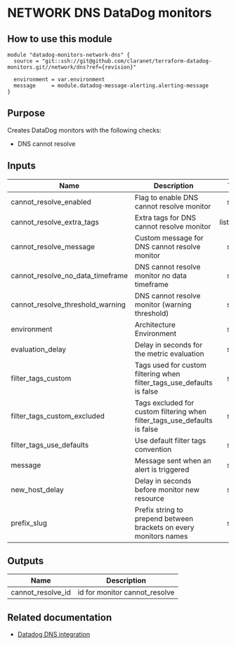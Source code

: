 # NETWORK DNS DataDog monitors

## How to use this module

```
module "datadog-monitors-network-dns" {
  source = "git::ssh://git@github.com/claranet/terraform-datadog-monitors.git//network/dns?ref={revision}"

  environment = var.environment
  message     = module.datadog-message-alerting.alerting-message
}

```

## Purpose

Creates DataDog monitors with the following checks:

- DNS cannot resolve

## Inputs

| Name | Description | Type | Default | Required |
|------|-------------|:----:|:-----:|:-----:|
| cannot\_resolve\_enabled | Flag to enable DNS cannot resolve monitor | string | `"true"` | no |
| cannot\_resolve\_extra\_tags | Extra tags for DNS cannot resolve monitor | list(string) | `[]` | no |
| cannot\_resolve\_message | Custom message for DNS cannot resolve monitor | string | `""` | no |
| cannot\_resolve\_no\_data\_timeframe | DNS cannot resolve monitor no data timeframe | string | `"10"` | no |
| cannot\_resolve\_threshold\_warning | DNS cannot resolve monitor (warning threshold) | string | `"3"` | no |
| environment | Architecture Environment | string | n/a | yes |
| evaluation\_delay | Delay in seconds for the metric evaluation | string | `"15"` | no |
| filter\_tags\_custom | Tags used for custom filtering when filter_tags_use_defaults is false | string | `"*"` | no |
| filter\_tags\_custom\_excluded | Tags excluded for custom filtering when filter_tags_use_defaults is false | string | `""` | no |
| filter\_tags\_use\_defaults | Use default filter tags convention | string | `"true"` | no |
| message | Message sent when an alert is triggered | string | n/a | yes |
| new\_host\_delay | Delay in seconds before monitor new resource | string | `"300"` | no |
| prefix\_slug | Prefix string to prepend between brackets on every monitors names | string | `""` | no |

## Outputs

| Name | Description |
|------|-------------|
| cannot\_resolve\_id | id for monitor cannot_resolve |

## Related documentation

- [Datadog DNS integration](https://docs.datadoghq.com/integrations/dns_check/)

